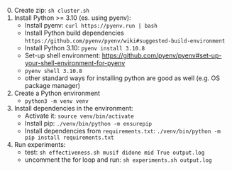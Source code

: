 0. Create zip:
    `sh cluster.sh`
1. Install Python >= 3.10 (es. using pyenv):
    * Install pyenv: `curl https://pyenv.run | bash`
    * Install Python build dependencies `https://github.com/pyenv/pyenv/wiki#suggested-build-environment`
    * Install Python 3.10: `pyenv install 3.10.8`
    * Set-up shell environment: https://github.com/pyenv/pyenv#set-up-your-shell-environment-for-pyenv
    * `pyenv shell 3.10.8`
    * other standard ways for installing python are good as well (e.g. OS package manager)
2. Create a Python environment
    * `python3 -m venv venv`
3. Install dependencies in the environment:
    * Activate it: `source venv/bin/activate`
    * Install pip: `./venv/bin/python -m ensurepip`
    * Install dependencies from `requirements.txt`: `./venv/bin/python -m pip install requirements.txt`
4. Run experiments:
    * test: `sh effectiveness.sh musif didone mid True output.log`
    * uncomment the for loop and run: `sh experiments.sh output.log`
